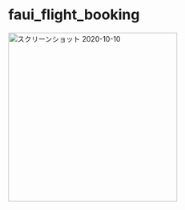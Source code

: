 # faui_flight_booking

<img width="337" alt="スクリーンショット 2020-10-10" src="https://user-images.githubusercontent.com/62828568/95635160-a00de680-0ac6-11eb-8455-3a70fd432aab.png">
